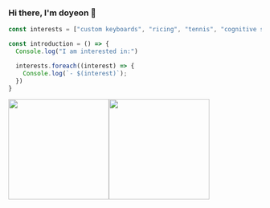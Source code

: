 ### Hi there, I'm doyeon 👋

```ts
const interests = ["custom keyboards", "ricing", "tennis", "cognitive science", "graph modeling"];

const introduction = () => {
  Console.log("I am interested in:")

  interests.foreach((interest) => {
    Console.log(`- $(interest)`);
  })
}
```

<img src="https://github-readme-stats.vercel.app/api/top-langs/?username=KJ3RO&theme=nord&show_icons=true&hide_border=true" height="200" /><img src="https://github-readme-stats.vercel.app/api?username=KJ3RO&show_icons=true&hide=contribs&theme=nord&hide_border=true&text_bold=false" height="200" />

